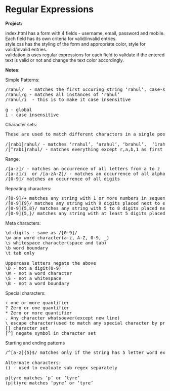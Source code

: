 # Regular Expressions

<b>Project:</b>
<br/>

index.html has a form with 4 fields - username, email, password and mobile. Each field has its own criteria for valid/invalid entries.<br/>
style.css has the styling of the form and appropriate color, style for valid/invalid entries.<br/>
validation.js uses regular expressions for each field to validate if the entered text is valid or not and change the text color accordingly.<br/>

<b>Notes:</b>
<br/>

Simple Patterns:
<pre>
/rahul/  - matches the first occuring string ‘rahul’, case-sensitive
/rahul/g - matches all instances of ‘rahul’
/rahul/i  - this is to make it case insensitive

g - global
i - case insensitive
</pre>

Character sets:
<pre>
These are used to match different characters in a single position

/[rab1]rahul/ - matches ‘rrahul’, ‘arahul’, ‘brahul’,  ‘1rahul’
/[^rab1]rahul/ - matches everything except r,a,b,1 as first character followed by ‘rahul’
</pre>

Range:
<pre>
/[a-z]/ - matches an occurrence of all letters from a to z
/[a-z]/i  or /[a-zA-Z]/ - matches an occurrence of all alphabets lower or upper case
/[0-9]/ matches an occurrence of all digits
</pre>

Repeating characters:
<pre>
/[0-9]/+ matches any string with 1 or more numbers in sequence
/[0-9]{9}/ matches any string with 9 digits placed next to each other
/[0-9]{5,8}/ matches any string with 5 to 8 digits placed next to each other
/[0-9]{5,}/ matches any string with at least 5 digits placed next to each other
</pre>

Meta characters:
<pre>
\d digits - same as /[0-9]/
\w any word character(a-z, A-Z, 0-9, _)
\s whitespace character(space and tab)
\b word boundary
\t tab only

Uppercase letters negate the above
\D - not a digit(0-9)
\W - not a word character
\S - not a whitespace
\B - not a word boundary
</pre>

Special characters:
<pre>
+ one or more quantifier
? Zero or one quantifier
* Zero or more quantifier
. Any character whatsoever(except new line)
\ escape character(used to match any special character by prefixing it with \)
[] character set
[^] negate symbol in character set
</pre>

Starting and ending patterns
<pre>
/^[a-z]{5}$/ matches only if the string has 5 letter word exactly

Alternate characters:
() - used to evaluate sub regex separately

p|tyre matches ‘p’ or ‘tyre’
(p|t)yre matches ‘pyre’ or ‘tyre’
</pre>
